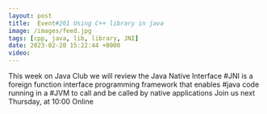 ```yaml
---
layout: post
title:  Event#261 Using C++ library in java
image: /images/feed.jpg
tags: [cpp, java, lib, library, JNI]
date: 2023-02-20 15:22:44 +0000
video: 
---
```


This week on Java Club we will review the Java Native Interface #JNI is a foreign function interface programming framework that enables #java code running in a #JVM to call and be called by native applications
Join us next Thursday, at 10:00 Online
